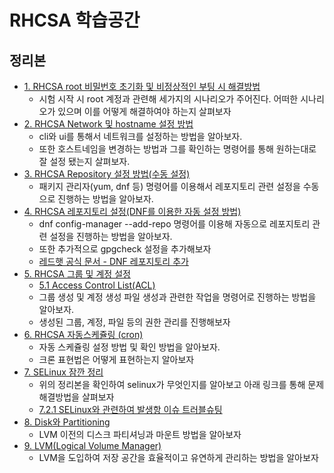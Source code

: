 # RHCSA 학습공간
## 정리본
- [1. RHCSA root 비밀번호 초기화 및 비정상적인 부팅 시 해결방법](https://github.com/yeomyaloo/RHCSA/issues/1)
  - 시험 시작 시 root 계정과 관련해 세가지의 시나리오가 주어진다. 어떠한 시나리오가 있으며 이를 어떻게 해결하여야 하는지 살펴보자 
- [2. RHCSA Network 및 hostname 설정 방법](https://github.com/yeomyaloo/RHCSA/issues/2)
  - cli와 ui를 통해서 네트워크를 설정하는 방법을 알아보자.
  - 또한 호스트네임을 변경하는 방법과 그를 확인하는 명령어를 통해 원하는대로 잘 설정 됐는지 살펴보자. 
- [3. RHCSA Repository 설정 방법(수동 설정)](https://github.com/yeomyaloo/RHCSA/issues/3)
  - 패키지 관리자(yum, dnf 등) 명령어를 이용해서 레포지토리 관련 설정을 수동으로 진행하는 방법을 알아보자.
- [4. RHCSA 레포지토리 설정(DNF를 이용한 자동 설정 방법)](https://github.com/yeomyaloo/RHCSA/issues/4)
  - dnf config-manager --add-repo 명령어를 이용해 자동으로 레포지토리 관련 설정을 진행하는 방법을 알아보자.
  - 또한 추가적으로 gpgcheck 설정을 추가해보자
  - [레드햇 공식 문서 - DNF 레포지토리 추가](https://docs.redhat.com/ko/documentation/red_hat_enterprise_linux/9/html/managing_software_with_the_dnf_tool/proc_adding-a-yum-repository_assembly_managing-custom-software-repositories)
- [5. RHCSA 그룹 및 계정 설정](https://github.com/yeomyaloo/RHCSA/issues/5)
  - [5.1 Access Control List(ACL)](https://github.com/yeomyaloo/RHCSA/issues/9) 
  - 그룹 생성 및 계정 생성 파일 생성과 관련한 작업을 명령어로 진행하는 방법을 알아보자.
  - 생성된 그룹, 계정, 파일 등의 권한 관리를 진행해보자 
- [6. RHCSA 자동스케쥴링 (cron)](https://github.com/yeomyaloo/RHCSA/issues/6)
  - 자동 스케쥴링 설정 방법 및 확인 방법을 알아보자.
  - 크론 표현법은 어떻게 표현하는지 알아보자 
- [7. SELinux 잠깐 정리 ](https://github.com/yeomyaloo/RHCSA/issues/7)
  - 위의 정리본을 확인하여 selinux가 무엇인지를 알아보고 아래 링크를 통해 문제 해결방법을 살펴보자
  - [7.2.1 SELinux와 관련하여 발생항 이슈 트러블슈팅](https://github.com/yeomyaloo/RHCSA/issues/10)
- [8. Disk와 Partitioning](https://github.com/yeomyaloo/RHCSA/issues/11)
  - LVM 이전의 디스크 파티셔닝과 마운트 방법을 알아보자
- [9. LVM(Logical Volume Manager)](https://github.com/yeomyaloo/RHCSA/issues/12)
  - LVM을 도입하여 저장 공간을 효율적이고 유연하게 관리하는 방법을 알아보자
